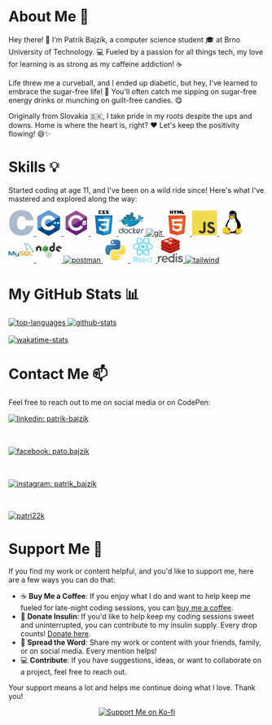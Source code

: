 # About Me 🚀

Hey there! 👋 I'm Patrik Bajzík, a computer science student 🎓 at Brno University 
of Technology. 💻 Fueled by a passion for all things tech, my love for learning 
is as strong as my caffeine addiction! ☕️

Life threw me a curveball, and I ended up diabetic, but hey, I've learned to 
embrace the sugar-free life! 🍬 You'll often catch me sipping on sugar-free 
energy drinks or munching on guilt-free candies. 😋

Originally from Slovakia 🇸🇰, I take pride in my roots despite the ups and 
downs. Home is where the heart is, right? ❤️ Let's keep the positivity flowing! 😄✨

# Skills 💡

Started coding at age 11, and I've been on a wild ride since! 
Here's what I've mastered and explored along the way:

<p align="left">
  <!-- C -->
  <a href="https://www.cprogramming.com/" target="_blank" rel="noreferrer">
    <img 
      src="https://raw.githubusercontent.com/devicons/devicon/master/icons/c/c-original.svg" 
      alt="c" 
      width="50" 
      height="50" 
    />
  </a>

  <!-- C++ -->
  <a href="https://www.w3schools.com/cpp/" target="_blank" rel="noreferrer">
    <img 
      src="https://raw.githubusercontent.com/devicons/devicon/master/icons/cplusplus/cplusplus-original.svg" 
      alt="cplusplus" 
      width="50" 
      height="50" 
    />
  </a>

  <!-- C# -->
  <a href="https://www.w3schools.com/cs/" target="_blank" rel="noreferrer">
    <img 
      src="https://raw.githubusercontent.com/devicons/devicon/master/icons/csharp/csharp-original.svg" 
      alt="csharp" 
      width="50" 
      height="50" 
    />
  </a>

  <!-- CSS -->
  <a href="https://www.w3schools.com/css/" target="_blank" rel="noreferrer">
    <img 
      src="https://raw.githubusercontent.com/devicons/devicon/master/icons/css3/css3-original-wordmark.svg" 
      alt="css3" 
      width="50" 
      height="50" 
    />
  </a>

  <!-- Docker -->
  <a href="https://www.docker.com/" target="_blank" rel="noreferrer">
    <img 
      src="https://raw.githubusercontent.com/devicons/devicon/master/icons/docker/docker-original-wordmark.svg" 
      alt="docker" 
      width="50" 
      height="50" 
    />
  </a>

  <!-- Git -->
  <a href="https://git-scm.com/" target="_blank" rel="noreferrer">
    <img 
      src="https://www.vectorlogo.zone/logos/git-scm/git-scm-icon.svg" 
      alt="git" 
      width="50" 
      height="50" 
    />
  </a>

  <!-- HTML -->
  <a href="https://html.spec.whatwg.org/multipage/" target="_blank" rel="noreferrer">
    <img 
      src="https://raw.githubusercontent.com/devicons/devicon/master/icons/html5/html5-original-wordmark.svg" 
      alt="html5" 
      width="50" 
      height="50" 
    />
  </a>

  <!-- JavaScript -->
  <a href="https://developer.mozilla.org/en-US/docs/Web/JavaScript" target="_blank" rel="noreferrer">
    <img 
      src="https://raw.githubusercontent.com/devicons/devicon/master/icons/javascript/javascript-original.svg" 
      alt="javascript" 
      width="50" 
      height="50" 
    />
  </a>

  <!-- Linux -->
  <a href="https://www.linux.org/" target="_blank" rel="noreferrer">
    <img 
      src="https://raw.githubusercontent.com/devicons/devicon/master/icons/linux/linux-original.svg" 
      alt="linux" 
      width="50" 
      height="50" 
    />
  </a>

  <!-- MySQL -->
  <a href="https://www.mysql.com/" target="_blank" rel="noreferrer">
    <img 
      src="https://raw.githubusercontent.com/devicons/devicon/master/icons/mysql/mysql-original-wordmark.svg" 
      alt="mysql" 
      width="50" 
      height="50" 
    />
  </a>

  <!-- Node.js -->
  <a href="https://nodejs.org" target="_blank" rel="noreferrer">
    <img 
      src="https://raw.githubusercontent.com/devicons/devicon/master/icons/nodejs/nodejs-original-wordmark.svg" 
      alt="nodejs" 
      width="50" 
      height="50" 
    />
  </a>

  <!-- Postman -->
  <a href="https://postman.com" target="_blank" rel="noreferrer">
    <img 
      src="https://www.vectorlogo.zone/logos/getpostman/getpostman-icon.svg" 
      alt="postman" 
      width="50" 
      height="50" 
    />
  </a>

  <!-- Python -->
  <a href="https://www.python.org" target="_blank" rel="noreferrer">
    <img 
      src="https://raw.githubusercontent.com/devicons/devicon/master/icons/python/python-original.svg" 
      alt="python" 
      width="50" 
      height="50" 
    />
  </a>

  <!-- React -->
  <a href="https://reactjs.org/" target="_blank" rel="noreferrer">
    <img 
      src="https://raw.githubusercontent.com/devicons/devicon/master/icons/react/react-original-wordmark.svg" 
      alt="react" 
      width="50" 
      height="50" 
    />
  </a>

  <!-- Redis -->
  <a href="https://redis.io" target="_blank" rel="noreferrer">
    <img 
      src="https://raw.githubusercontent.com/devicons/devicon/master/icons/redis/redis-original-wordmark.svg" 
      alt="redis" 
      width="50" 
      height="50" 
    />
  </a>

  <!-- Tailwind CSS -->
  <a href="https://tailwindcss.com/" target="_blank" rel="noreferrer">
    <img 
      src="https://www.vectorlogo.zone/logos/tailwindcss/tailwindcss-icon.svg" 
      alt="tailwind" 
      width="50" 
      height="50" 
    />
  </a>
</p>

# My GitHub Stats 📊

<div>
  <!-- Top Languages -->
  <a href="https://github.com/anuraghazra/github-readme-stats">
    <img 
      src="https://github-readme-stats.vercel.app/api/top-langs/?username=Patri22k&theme=radical&layout=donut&size_weight=0.5&count_weight=0.5&langs_count=5&count_private=true" 
      height="195px"
      alt="top-languages" 
    />
  </a>

  <!-- GitHub Stats -->
  <a href="https://github.com/anuraghazra/github-readme-stats">
    <img 
      src="https://github-readme-stats.vercel.app/api?username=Patri22k&show_icons=true&theme=radical&count_private=true" 
      align="top"
      alt="github-stats"
    />
  </a>
</div>

<br />

<div>
  <!-- Wakatime Stats -->
  <a href="https://github.com/anuraghazra/github-readme-stats">
    <img 
      src="https://github-readme-stats.vercel.app/api/wakatime?username=Patri22k&theme=radical&hide=other" 
      width="367px"
      alt="wakatime-stats"
    />
  </a>
</div>

# Contact Me 📫

Feel free to reach out to me on social media or on CodePen:

<p align="left">

  <!-- LinkedIn -->
  <a href="https://linkedin.com/in/patrik-bajzik" target="blank">
    <img 
      align="center" 
      src="https://raw.githubusercontent.com/rahuldkjain/github-profile-readme-generator/master/src/images/icons/Social/linked-in-alt.svg" 
      alt="linkedin: patrik-bajzik" 
      height="50" 
    />
  </a>

  &nbsp;&nbsp;&nbsp;

  <!-- Facebook -->
  <a href="https://fb.com/pato.bajzik" target="blank">
    <img 
      align="center" 
      src="https://raw.githubusercontent.com/rahuldkjain/github-profile-readme-generator/master/src/images/icons/Social/facebook.svg" 
      alt="facebook: pato.bajzik" 
      height="50" 
    />
  </a>

  &nbsp;&nbsp;&nbsp;

  <!-- Instagram -->
  <a href="https://www.instagram.com/patrik.bajzik/" target="blank">
    <img 
      align="center" 
      src="https://raw.githubusercontent.com/rahuldkjain/github-profile-readme-generator/master/src/images/icons/Social/instagram.svg" 
      alt="instagram: patrik_bajzik" 
      height="50" 
    />
  </a>

  &nbsp;&nbsp;&nbsp;

  <!-- CodePen -->
  <a href="https://codepen.io/patri22k" target="blank">
    <img 
      align="center" 
      src="https://raw.githubusercontent.com/rahuldkjain/github-profile-readme-generator/master/src/images/icons/Social/codepen.svg" 
      alt="patri22k" 
      height="50" 
    />
  </a>
</p>

# Support Me 💸

If you find my work or content helpful, and you'd like to support me, here are a few ways you can do that:

- ☕ **Buy Me a Coffee**: If you enjoy what I do and want to help keep me fueled for late-night 
coding sessions, you can [buy me a coffee](https://ko-fi.com/patrik_bajzik).
- 💉 **Donate Insulin**: If you'd like to help keep my coding sessions sweet and uninterrupted, 
you can contribute to my insulin supply. Every drop counts! [Donate here](https://paypal.me/patrikbajzik?country.x=SK&locale.x=sk_SK).
- 📣 **Spread the Word**: Share my work or content with your friends, family, or on social media. 
Every mention helps!
- 💻 **Contribute**: If you have suggestions, ideas, or want to collaborate on a project, 
feel free to reach out.

Your support means a lot and helps me continue doing what I love. Thank you!

<p align="center">
  <a href="https://ko-fi.com/patrik_bajzik">
    <img src="https://cdn.ko-fi.com/cdn/kofi3.png?v=3" height="50" width="210" alt="Support Me on Ko-fi">
  </a>
</p>
